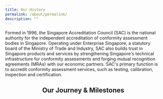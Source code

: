 ```yaml
---
title: Our History
permalink: /about/permalink/
description: ""
---
```

Formed in 1996, the Singapore Accreditation Council (SAC) is the national authority for the independent accreditation of conformity assessment bodies in Singapore. Operating under Enterprise Singapore, a statutory board of the Ministry of Trade and Industry, SAC also builds trust in Singapore products and services by strengthening Singapore's technical infrastructure for conformity assessments and forging mutual recognition agreements (MRAs) with our economic partners. SAC's primary function is to accredit conformity assessment services, such as testing, calibration, inspection and certification.

  
## **<center>Our Journey &amp; Milestones</center>**



